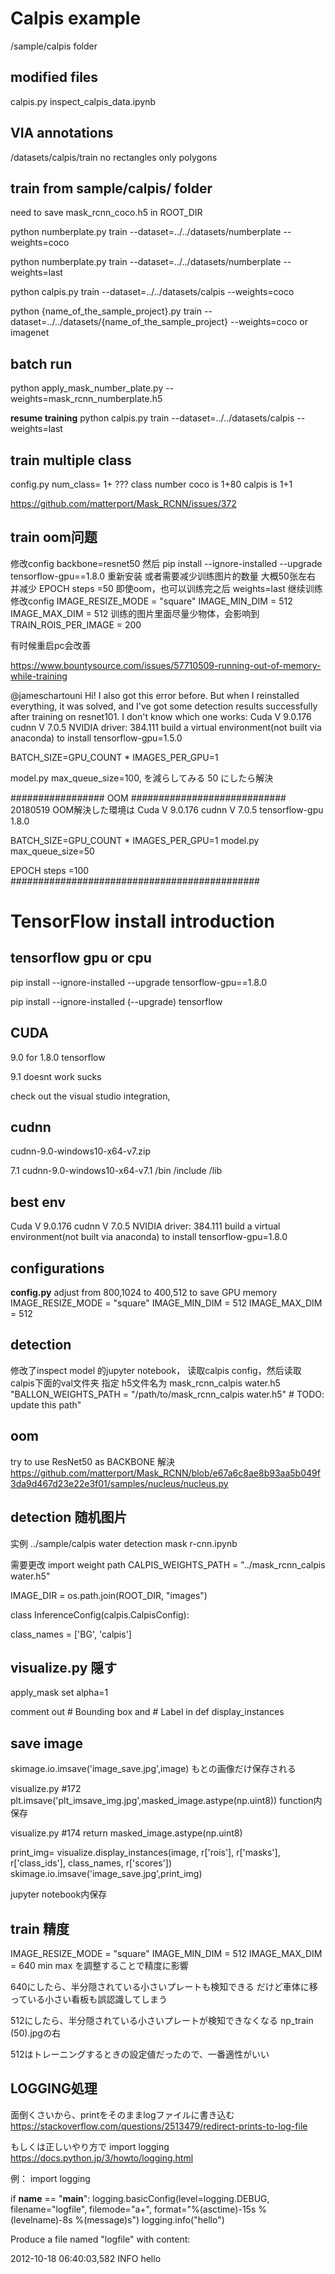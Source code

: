 # Calpis example
/sample/calpis folder

## modified files
calpis.py
inspect_calpis_data.ipynb

## VIA annotations
/datasets/calpis/train
no rectangles only polygons


## train from sample/calpis/ folder
need to save mask_rcnn_coco.h5 in ROOT_DIR

python numberplate.py train --dataset=../../datasets/numberplate --weights=coco

python numberplate.py train --dataset=../../datasets/numberplate --weights=last

python calpis.py train --dataset=../../datasets/calpis --weights=coco

python {name_of_the_sample_project}.py train --dataset=../../datasets/{name_of_the_sample_project} --weights=coco or imagenet


## batch run

python apply_mask_number_plate.py --weights=mask_rcnn_numberplate.h5

**resume training**
python calpis.py train --dataset=../../datasets/calpis --weights=last


## train multiple class
config.py num_class= 1+ ??? class number
coco is 1+80
calpis is 1+1

https://github.com/matterport/Mask_RCNN/issues/372




## train oom问题
修改config backbone=resnet50
然后 pip install --ignore-installed --upgrade tensorflow-gpu==1.8.0 重新安装
或者需要减少训练图片的数量 大概50张左右
并减少 EPOCH steps =50
即使oom，也可以训练完之后 weights=last 继续训练
修改config
IMAGE_RESIZE_MODE = "square"
IMAGE_MIN_DIM = 512
IMAGE_MAX_DIM = 512
训练的图片里面尽量少物体，会影响到 TRAIN_ROIS_PER_IMAGE = 200

有时候重启pc会改善


https://www.bountysource.com/issues/57710509-running-out-of-memory-while-training

@jameschartouni
Hi!
I also got this error before.
But when I reinstalled everything, it was solved, and I've got some detection results successfully after training on resnet101. I don't know which one works:
Cuda V 9.0.176
cudnn V 7.0.5
NVIDIA driver: 384.111
build a virtual environment(not built via anaconda) to install tensorflow-gpu=1.5.0


BATCH_SIZE=GPU_COUNT * IMAGES_PER_GPU=1

model.py
max_queue_size=100, を減らしてみる  50 にしたら解決


################# OOM ############################
20180519 OOM解決した環境は
Cuda V 9.0.176
cudnn V 7.0.5
tensorflow-gpu 1.8.0

BATCH_SIZE=GPU_COUNT * IMAGES_PER_GPU=1
model.py
max_queue_size=50

EPOCH steps =100
#############################################




# TensorFlow install introduction

## tensorflow gpu or cpu
pip install --ignore-installed --upgrade tensorflow-gpu==1.8.0

pip install --ignore-installed (--upgrade) tensorflow

## CUDA
9.0 for 1.8.0 tensorflow

9.1 doesnt work sucks

check out the visual studio integration,

## cudnn
cudnn-9.0-windows10-x64-v7.zip

7.1
cudnn-9.0-windows10-x64-v7.1
/bin
/include
/lib


## best env
Cuda V 9.0.176
cudnn V 7.0.5
NVIDIA driver: 384.111
build a virtual environment(not built via anaconda) to install tensorflow-gpu=1.8.0


## configurations
**config.py**
adjust from 800,1024 to 400,512 to save GPU memory
IMAGE_RESIZE_MODE = "square"
IMAGE_MIN_DIM = 512
IMAGE_MAX_DIM = 512


## detection
修改了inspect model 的jupyter notebook， 读取calpis config，然后读取 calpis下面的val文件夹
指定 h5文件名为 mask_rcnn_calpis water.h5
"BALLON_WEIGHTS_PATH = \"/path/to/mask_rcnn_calpis water.h5\"  # TODO: update this path"

## oom
try to use ResNet50 as BACKBONE 解決
https://github.com/matterport/Mask_RCNN/blob/e67a6c8ae8b93aa5b049f3da9d467d23e22e3f01/samples/nucleus/nucleus.py


## detection 随机图片
实例  ../sample/calpis water detection mask r-cnn.ipynb

需要更改
import
weight path
CALPIS_WEIGHTS_PATH = "../mask_rcnn_calpis water.h5"

IMAGE_DIR = os.path.join(ROOT_DIR, "images")

class InferenceConfig(calpis.CalpisConfig):

class_names = ['BG', 'calpis']




## visualize.py 隠す
apply_mask
set alpha=1

comment out # Bounding box and # Label in def display_instances


## save image
skimage.io.imsave('image_save.jpg',image)
もとの画像だけ保存される

visualize.py #172
plt.imsave('plt_imsave_img.jpg',masked_image.astype(np.uint8))
function内保存

visualize.py #174
return masked_image.astype(np.uint8)

print_img= visualize.display_instances(image, r['rois'], r['masks'], r['class_ids'],
                            class_names, r['scores'])
skimage.io.imsave('image_save.jpg',print_img)

jupyter notebook内保存

## train 精度
IMAGE_RESIZE_MODE = "square"
IMAGE_MIN_DIM = 512
IMAGE_MAX_DIM = 640
min max を調整することで精度に影響

640にしたら、半分隠されている小さいプレートも検知できる
だけど車体に移っている小さい看板も誤認識してしまう

512にしたら、半分隠されている小さいプレートが検知できなくなる
np_train (50).jpgの右

512はトレーニングするときの設定値だったので、一番適性がいい

## LOGGING処理
面倒くさいから、printをそのままlogファイルに書き込む
https://stackoverflow.com/questions/2513479/redirect-prints-to-log-file

もしくは正しいやり方で
import logging
https://docs.python.jp/3/howto/logging.html

例：
import logging

if __name__ == "__main__":
    logging.basicConfig(level=logging.DEBUG, filename="logfile", filemode="a+",
                        format="%(asctime)-15s %(levelname)-8s %(message)s")
    logging.info("hello")

Produce a file named "logfile" with content:

2012-10-18 06:40:03,582 INFO     hello
